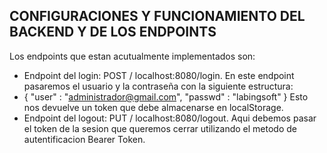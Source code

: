## CONFIGURACIONES Y FUNCIONAMIENTO DEL BACKEND Y DE LOS ENDPOINTS
Los endpoints que estan acutualmente implementados son:

- Endpoint del login: POST / localhost:8080/login. En este endpoint pasaremos el usuario y la contraseña con la siguiente estructura:
- { "user" : "administrador@gmail.com", "passwd" : "labingsoft" } Esto nos devuelve un token que debe almacenarse en localStorage.
- Endpoint del logout: PUT / localhost:8080/logout. Aqui debemos pasar el token de la sesion que queremos cerrar utilizando el metodo de autentificacion Bearer Token.

